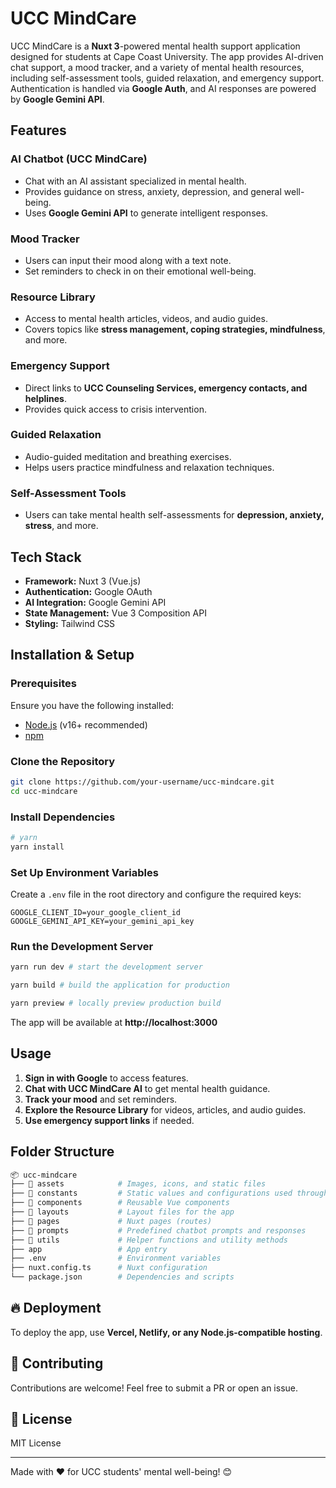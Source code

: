 # UCC MindCare

UCC MindCare is a **Nuxt 3**-powered mental health support application designed
for students at Cape Coast University. The app provides AI-driven chat support,
a mood tracker, and a variety of mental health resources, including
self-assessment tools, guided relaxation, and emergency support. Authentication
is handled via **Google Auth**, and AI responses are powered by **Google Gemini
API**.

## Features

### AI Chatbot (UCC MindCare)

- Chat with an AI assistant specialized in mental health.
- Provides guidance on stress, anxiety, depression, and general well-being.
- Uses **Google Gemini API** to generate intelligent responses.

### Mood Tracker

- Users can input their mood along with a text note.
- Set reminders to check in on their emotional well-being.

### Resource Library

- Access to mental health articles, videos, and audio guides.
- Covers topics like **stress management, coping strategies, mindfulness**, and
  more.

### Emergency Support

- Direct links to **UCC Counseling Services, emergency contacts, and
  helplines**.
- Provides quick access to crisis intervention.

### Guided Relaxation

- Audio-guided meditation and breathing exercises.
- Helps users practice mindfulness and relaxation techniques.

### Self-Assessment Tools

- Users can take mental health self-assessments for **depression, anxiety,
  stress**, and more.

## Tech Stack

- **Framework:** Nuxt 3 (Vue.js)
- **Authentication:** Google OAuth
- **AI Integration:** Google Gemini API
- **State Management:** Vue 3 Composition API
- **Styling:** Tailwind CSS

## Installation & Setup

### Prerequisites

Ensure you have the following installed:

- [Node.js](https://nodejs.org/) (v16+ recommended)
- [npm](https://www.npmjs.com/)

### Clone the Repository

```sh
git clone https://github.com/your-username/ucc-mindcare.git
cd ucc-mindcare
```

### Install Dependencies

```sh
# yarn
yarn install
```

### Set Up Environment Variables

Create a `.env` file in the root directory and configure the required keys:

```env
GOOGLE_CLIENT_ID=your_google_client_id
GOOGLE_GEMINI_API_KEY=your_gemini_api_key
```

### Run the Development Server

```sh
yarn run dev # start the development server

yarn build # build the application for production

yarn preview # locally preview production build
```

The app will be available at **http://localhost:3000**

## Usage

1. **Sign in with Google** to access features.
2. **Chat with UCC MindCare AI** to get mental health guidance.
3. **Track your mood** and set reminders.
4. **Explore the Resource Library** for videos, articles, and audio guides.
5. **Use emergency support links** if needed.

## Folder Structure

```sh
📦 ucc-mindcare
├── 📂 assets            # Images, icons, and static files
├── 📂 constants         # Static values and configurations used throughout the app
├── 📂 components        # Reusable Vue components
├── 📂 layouts           # Layout files for the app
├── 📂 pages             # Nuxt pages (routes)
├── 📂 prompts           # Predefined chatbot prompts and responses
├── 📂 utils             # Helper functions and utility methods
├── app                 # App entry
├── .env                # Environment variables
├── nuxt.config.ts      # Nuxt configuration
└── package.json        # Dependencies and scripts
```

## 🔥 Deployment

To deploy the app, use **Vercel, Netlify, or any Node.js-compatible hosting**.

## 🤝 Contributing

Contributions are welcome! Feel free to submit a PR or open an issue.

## 📜 License

MIT License

---

Made with ❤️ for UCC students' mental well-being! 😊
